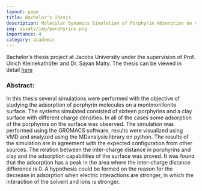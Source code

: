 ```yaml
---
layout: page
title: Bachelor's Thesis
description: Molecular Dynamics Simulation of Porphyrin Adsorption on Clay for the formation of a Light Harvesting System
img: assets/img/porphyrins.png
importance: 4
category: academic
---
```


Bachelor's thesis project at Jacobs University under the supervision of Prof. Ulrich Kleinekathöfer and Dr. Sayan Maity. The thesis can be viewed in detail <a href="/assets/pdf/ThesisCarlosSalazar.pdf">here</a>

### Abstract:
In this thesis several simulations were performed with the objective of studying the adsorption of porphyrin molecules on a montmorillonite surface. The systems simulated consisted of sixteen porphyrins and a clay surface with different charge densities. In all of the cases some adsorption of the porphyrins on the surface was observed. The simulation was performed using the GROMACS software, results were visualized using VMD and analyzed using the MDanalysis library on python. The results of the simulation are in agreement with the expected configuration from other sources. The relation between the inter-charge distance in porphyrins and clay and the adsorption capabilities of the surface was proved. It was found that the adsorption has a peak in the area where the inter-charge distance difference is 0. A hypothesis could be formed on the reason for the decrease in adsorption when electric interactions are stronger, in which the interaction of the solvent and ions is stronger.